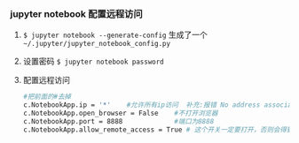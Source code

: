### jupyter notebook 配置远程访问

1. `$ jupyter notebook --generate-config`    生成了一个 `~/.jupyter/jupyter_notebook_config.py`

2. 设置密码    `$ jupyter notebook password`

3. 配置远程访问

   ```bash
   #把前面的#去掉
   c.NotebookApp.ip = '*'    #允许所有ip访问  补充:报错 No address associated with hostname可设置为:'0.0.0.0'
   c.NotebookApp.open_browser = False    #不打开浏览器
   c.NotebookApp.port = 8888             #端口为8888
   c.NotebookApp.allow_remote_access = True # 这个开关一定要打开，否则会得到空的IP
   ```


